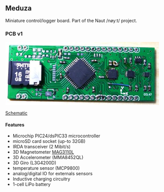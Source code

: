 ## Meduza

Miniature control/logger board. Part of the Naut /nøyːt/ project.

### PCB v1

![alt text](eagle/meduza01/images/P1040171_crop_small.jpg "Meduza PCB")

[Schematic](eagle/meduza01/meduza01.pdf)

#### Features
 * Microchip PIC24/dsPIC33 microcontroller
 * microSD card socket (up-to 32GB)
 * IRDA transceiver (2 Mibit/s)
 * 3D Magnetometer [MAG3110L](http://cache.freescale.com/files/sensors/doc/data_sheet/MAG3110.pdf)
 * 3D Accelerometer (MMA8452QL)
 * 3D Giro (L3G4200D)
 * temperature sensor (MCP9800)
 * analog/digital IO for externals sensors
 * Inductive charging circuitry
 * 1-cell LiPo battery
